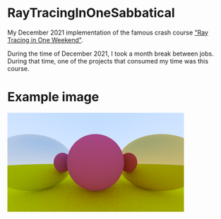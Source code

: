 # RayTracingInOneSabbatical
My December 2021 implementation of the famous crash course ["Ray Tracing in One Weekend"](https://raytracing.github.io/books/RayTracingInOneWeekend.html#overview).

During the time of December 2021, I took a month break between jobs. During that time, one of the projects that consumed my time was this course.

# Example image
![It's SPHERICAL](./images/example.png)
